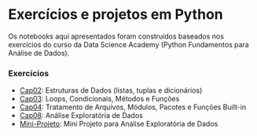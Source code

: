 # Exercícios e projetos em Python
Os notebooks aqui apresentados foram construídos baseados nos exercícios do curso da Data Science Academy (Python Fundamentos para Análise de Dados).

### Exercícios
- [Cap02](https://github.com/avmachado/python-dsa/tree/master/cap02-estruturas-de-dados): Estruturas de Dados (listas, tuplas e dicionários)
- [Cap03](https://github.com/avmachado/python-dsa/tree/master/cap03-condicionais-metodos-funcoes): Loops, Condicionais, Métodos e Funções
- [Cap04](https://github.com/avmachado/python-dsa/tree/master/cap04-arquivos-funcoes-builtin-modulos-pacotes): Tratamento de Arquivos, Módulos, Pacotes e Funções Built-in
- [Cap08](https://github.com/avmachado/python-dsa/tree/master/cap08-analise-exploratoria): Análise Exploratória de Dados
- [Mini-Projeto](https://github.com/avmachado/python-dsa/tree/master/cap08-analise-exploratoria/mini-projeto): Mini Projeto para Análise Exploratória de Dados
